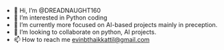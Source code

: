 - 👋 Hi, I’m @DREADNAUGHT160
- 👀 I’m interested in Python coding
- 🌱 I’m currently more focused on AI-based projects mainly in preception.
- 💞️ I’m looking to collaborate on python, AI projects.
- 📫 How to reach me evinbthaikkattil@gmail.com

<!---
DREADNAUGHT160/DREADNAUGHT160 is a ✨ special ✨ repository because its `README.md` (this file) appears on your GitHub profile.
You can click the Preview link to take a look at your changes.
--->
